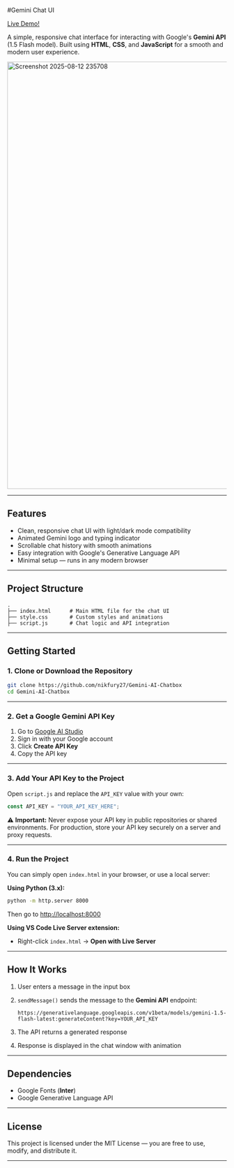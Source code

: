  #Gemini Chat UI

<a href="https://gemini-ai-chatbox.netlify.app/">Live Demo!</a>

A simple, responsive chat interface for interacting with Google's **Gemini API** (1.5 Flash model).
Built using **HTML**, **CSS**, and **JavaScript** for a smooth and modern user experience.

<img width="1266" height="979" alt="Screenshot 2025-08-12 235708" src="https://github.com/user-attachments/assets/16bccacb-b6a0-4400-b41f-5369a2cb8b7f" />

---

## Features

* Clean, responsive chat UI with light/dark mode compatibility
* Animated Gemini logo and typing indicator
* Scrollable chat history with smooth animations
* Easy integration with Google's Generative Language API
* Minimal setup — runs in any modern browser

---

## Project Structure

```
.
├── index.html      # Main HTML file for the chat UI
├── style.css       # Custom styles and animations
├── script.js       # Chat logic and API integration
```

---

## Getting Started

### 1. Clone or Download the Repository

```bash
git clone https://github.com/nikfury27/Gemini-AI-Chatbox
cd Gemini-AI-Chatbox
```

---

### 2. Get a Google Gemini API Key

1. Go to [Google AI Studio](https://aistudio.google.com/app/apikey)
2. Sign in with your Google account
3. Click **Create API Key**
4. Copy the API key

---

### 3. Add Your API Key to the Project

Open `script.js` and replace the `API_KEY` value with your own:

```javascript
const API_KEY = "YOUR_API_KEY_HERE";
```

⚠️ **Important:** Never expose your API key in public repositories or shared environments.
For production, store your API key securely on a server and proxy requests.

---

### 4. Run the Project

You can simply open `index.html` in your browser, or use a local server:

**Using Python (3.x):**

```bash
python -m http.server 8000
```

Then go to [http://localhost:8000](http://localhost:8000)

**Using VS Code Live Server extension:**

* Right-click `index.html` → **Open with Live Server**

---

## How It Works

1. User enters a message in the input box
2. `sendMessage()` sends the message to the **Gemini API** endpoint:

   ```
   https://generativelanguage.googleapis.com/v1beta/models/gemini-1.5-flash-latest:generateContent?key=YOUR_API_KEY
   ```
3. The API returns a generated response
4. Response is displayed in the chat window with animation

---

## Dependencies

* Google Fonts (**Inter**)
* Google Generative Language API

---

## License

This project is licensed under the MIT License — you are free to use, modify, and distribute it.

---
